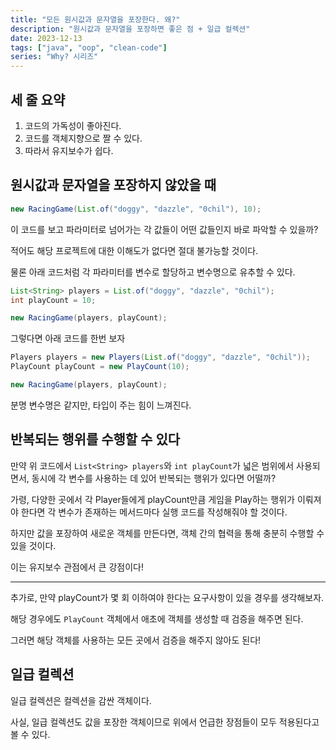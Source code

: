 ```yaml
---
title: "모든 원시값과 문자열을 포장한다. 왜?"
description: "원시값과 문자열을 포장하면 좋은 점 + 일급 컬렉션"
date: 2023-12-13
tags: ["java", "oop", "clean-code"]
series: "Why? 시리즈"
---
```


## 세 줄 요약

1. 코드의 가독성이 좋아진다. 
2. 코드를 객체지향으로 짤 수 있다.
3. 따라서 유지보수가 쉽다.

## 원시값과 문자열을 포장하지 않았을 때

```java
new RacingGame(List.of("doggy", "dazzle", "0chil"), 10);
```

이 코드를 보고 파라미터로 넘어가는 각 값들이 어떤 값들인지 바로 파악할 수 있을까?

적어도 해당 프로젝트에 대한 이해도가 없다면 절대 불가능할 것이다.

물론 아래 코드처럼 각 파라미터를 변수로 할당하고 변수명으로 유추할 수 있다.

```java
List<String> players = List.of("doggy", "dazzle", "0chil");
int playCount = 10;

new RacingGame(players, playCount);
```

그렇다면 아래 코드를 한번 보자

```java
Players players = new Players(List.of("doggy", "dazzle", "0chil"));
PlayCount playCount = new PlayCount(10);

new RacingGame(players, playCount);
```

분명 변수명은 같지만, 타입이 주는 힘이 느껴진다.

## 반복되는 행위를 수행할 수 있다

만약 위 코드에서 `List<String> players`와 `int playCount`가 넓은 범위에서 사용되면서, 동시에 각 변수를 사용하는 데 있어 반복되는 행위가 있다면 어떨까?

가령, 다양한 곳에서 각 Player들에게 playCount만큼 게임을 Play하는 행위가 이뤄져야 한다면 각 변수가 존재하는 메서드마다 실행 코드를 작성해줘야 할 것이다.

하지만 값을 포장하여 새로운 객체를 만든다면, 객체 간의 협력을 통해 충분히 수행할 수 있을 것이다.

이는 유지보수 관점에서 큰 강점이다!

---

추가로, 만약 playCount가 몇 회 이하여야 한다는 요구사항이 있을 경우를 생각해보자.

해당 경우에도 `PlayCount` 객체에서 애초에 객체를 생성할 때 검증을 해주면 된다.

그러면 해당 객체를 사용하는 모든 곳에서 검증을 해주지 않아도 된다!

## 일급 컬렉션

일급 컬렉션은 컬렉션을 감싼 객체이다.

사실, 일급 컬렉션도 값을 포장한 객체이므로 위에서 언급한 장점들이 모두 적용된다고 볼 수 있다.